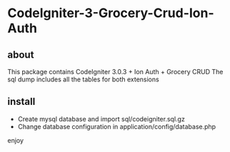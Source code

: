# CodeIgniter-3-Grocery-Crud-Ion-Auth

about
----

This package contains CodeIgniter 3.0.3 + Ion Auth + Grocery CRUD
The sql dump includes all the tables for both extensions

install
----

* Create mysql database and import sql/codeigniter.sql.gz
* Change database configuration in application/config/database.php

enjoy

